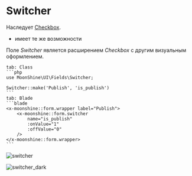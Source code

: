 # Switcher

Наследует [Checkbox](/docs/{{version}}/fields/checkbox).

* имеет те же возможности

Поле *Switcher* является расширением *Checkbox* с другим визуальным оформлением.

~~~tabs
tab: Class
```php
use MoonShine\UI\Fields\Switcher;

Switcher::make('Publish', 'is_publish')
```
tab: Blade
```blade
<x-moonshine::form.wrapper label="Publish">
    <x-moonshine::form.switcher
        name="is_publish"
        :onValue="1"
        :offValue="0"
    />
</x-moonshine::form.wrapper>
```
~~~

![switcher](https://moonshine-laravel.com/screenshots/switcher.png)

![switcher_dark](https://moonshine-laravel.com/screenshots/switcher_dark.png)
